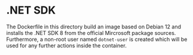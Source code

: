 # .NET SDK

The Dockerfile in this directory build an image based on Debian 12 and installs
the .NET SDK 8 from the official Mircrosoft package sources. Furthermore, a
non-root user named `dotnet-user` is created which will be used for any further
actions inside the container.
